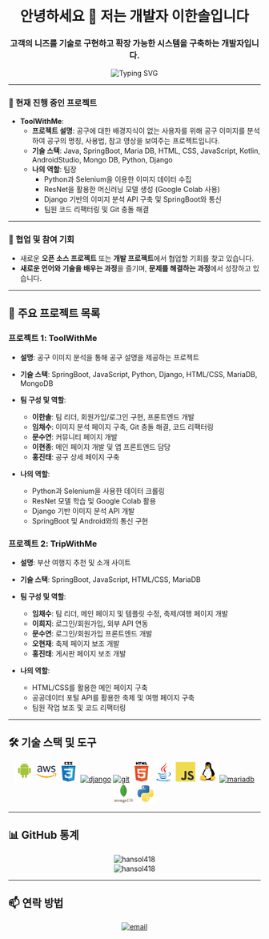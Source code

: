 <h1 align="center">안녕하세요 👋 저는 개발자 이한솔입니다</h1>
<h3 align="center">고객의 니즈를 기술로 구현하고 확장 가능한 시스템을 구축하는 개발자입니다.</h3>

<p align="center">
  <img src="https://readme-typing-svg.herokuapp.com?font=Roboto&color=FF5733&size=30&center=true&vCenter=true&width=500&lines=✨+제+GitHub에+오신+것을+환영합니다!+✨;🔥+열정과+창의력으로+코딩합니다!+🔥;🚀+재밌는+프로젝트+함께+만들어봐요!+🚀" alt="Typing SVG" />
</p>


---

### 🔭 현재 진행 중인 프로젝트

- **ToolWithMe**: 
  - **프로젝트 설명**: 공구에 대한 배경지식이 없는 사용자를 위해 공구 이미지를 분석하여 공구의 명칭, 사용법, 참고 영상을 보여주는 프로젝트입니다.
  - **기술 스택**: Java, SpringBoot, Maria DB, HTML, CSS, JavaScript, Kotlin, AndroidStudio, Mongo DB, Python, Django
  - **나의 역할**: 팀장
    - Python과 Selenium을 이용한 이미지 데이터 수집
    - ResNet을 활용한 머신러닝 모델 생성 (Google Colab 사용)
    - Django 기반의 이미지 분석 API 구축 및 SpringBoot와 통신
    - 팀원 코드 리팩터링 및 Git 충돌 해결

---

### 👯 협업 및 참여 기회

- 새로운 **오픈 소스 프로젝트** 또는 **개발 프로젝트**에서 협업할 기회를 찾고 있습니다.
- **새로운 언어와 기술을 배우는 과정**을 즐기며, **문제를 해결하는 과정**에서 성장하고 있습니다.

---

<h2>💼 주요 프로젝트 목록</h2>

### 프로젝트 1: **ToolWithMe**
- **설명**: 공구 이미지 분석을 통해 공구 설명을 제공하는 프로젝트
- **기술 스택**: SpringBoot, JavaScript, Python, Django, HTML/CSS, MariaDB, MongoDB
- **팀 구성 및 역할**:
  - **이한솔**: 팀 리더, 회원가입/로그인 구현, 프론트엔드 개발
  - **임채수**: 이미지 분석 페이지 구축, Git 충돌 해결, 코드 리팩터링
  - **문수연**: 커뮤니티 페이지 개발
  - **이현종**: 메인 페이지 개발 및 앱 프론트엔드 담당
  - **홍진태**: 공구 상세 페이지 구축

- **나의 역할**:
  - Python과 Selenium을 사용한 데이터 크롤링
  - ResNet 모델 학습 및 Google Colab 활용
  - Django 기반 이미지 분석 API 개발
  - SpringBoot 및 Android와의 통신 구현

### 프로젝트 2: **TripWithMe**
- **설명**: 부산 여행지 추천 및 소개 사이트
- **기술 스택**: SpringBoot, JavaScript, HTML/CSS, MariaDB
- **팀 구성 및 역할**:
  - **임채수**: 팀 리더, 메인 페이지 및 템플릿 수정, 축제/여행 페이지 개발
  - **이희지**: 로그인/회원가입, 외부 API 연동
  - **문수연**: 로그인/회원가입 프론트엔드 개발
  - **오현재**: 축제 페이지 보조 개발
  - **홍진태**: 게시판 페이지 보조 개발

- **나의 역할**:
  - HTML/CSS를 활용한 메인 페이지 구축
  - 공공데이터 포털 API를 활용한 축제 및 여행 페이지 구축
  - 팀원 작업 보조 및 코드 리팩터링

---

<h2>🛠 기술 스택 및 도구</h2>
<p align="center">
  <a href="https://developer.android.com" target="_blank"><img src="https://raw.githubusercontent.com/devicons/devicon/master/icons/android/android-original-wordmark.svg" alt="android" width="40" height="40"/></a>
  <a href="https://aws.amazon.com" target="_blank"><img src="https://raw.githubusercontent.com/devicons/devicon/master/icons/amazonwebservices/amazonwebservices-original-wordmark.svg" alt="aws" width="40" height="40"/></a>
  <a href="https://www.w3schools.com/css/" target="_blank"><img src="https://raw.githubusercontent.com/devicons/devicon/master/icons/css3/css3-original-wordmark.svg" alt="css3" width="40" height="40"/></a>
  <a href="https://www.djangoproject.com/" target="_blank"><img src="https://cdn.worldvectorlogo.com/logos/django.svg" alt="django" width="40" height="40"/></a>
  <a href="https://git-scm.com/" target="_blank"><img src="https://www.vectorlogo.zone/logos/git-scm/git-scm-icon.svg" alt="git" width="40" height="40"/></a>
  <a href="https://www.w3.org/html/" target="_blank"><img src="https://raw.githubusercontent.com/devicons/devicon/master/icons/html5/html5-original-wordmark.svg" alt="html5" width="40" height="40"/></a>
  <a href="https://www.java.com" target="_blank"><img src="https://raw.githubusercontent.com/devicons/devicon/master/icons/java/java-original.svg" alt="java" width="40" height="40"/></a>
  <a href="https://developer.mozilla.org/en-US/docs/Web/JavaScript" target="_blank"><img src="https://raw.githubusercontent.com/devicons/devicon/master/icons/javascript/javascript-original.svg" alt="javascript" width="40" height="40"/></a>
  <a href="https://www.linux.org/" target="_blank"><img src="https://raw.githubusercontent.com/devicons/devicon/master/icons/linux/linux-original.svg" alt="linux" width="40" height="40"/></a>
  <a href="https://mariadb.org/" target="_blank"><img src="https://www.vectorlogo.zone/logos/mariadb/mariadb-icon.svg" alt="mariadb" width="40" height="40"/></a>
  <a href="https://www.mongodb.com/" target="_blank"><img src="https://raw.githubusercontent.com/devicons/devicon/master/icons/mongodb/mongodb-original-wordmark.svg" alt="mongodb" width="40" height="40"/></a>
  <a href="https://www.python.org" target="_blank"><img src="https://raw.githubusercontent.com/devicons/devicon/master/icons/python/python-original.svg" alt="python" width="40" height="40"/></a>
</p>

---

<h2>📊 GitHub 통계</h2>
<p align="center">
  <img align="center" src="https://github-readme-stats.vercel.app/api?username=hansol418&show_icons=true&theme=radical&locale=kr" alt="hansol418" />
  <br />
  <img align="center" src="https://github-readme-streak-stats.herokuapp.com/?user=hansol418&theme=radical&locale=kr" alt="hansol418" />
</p>

---

<h2>📫 연락 방법</h2>
<p align="center">
  <a href="mailto:hslee4954@gmail.com"><img src="https://img.icons8.com/fluency/48/000000/email-open.png" alt="email" width="40" height="40"/></a>
</p>
